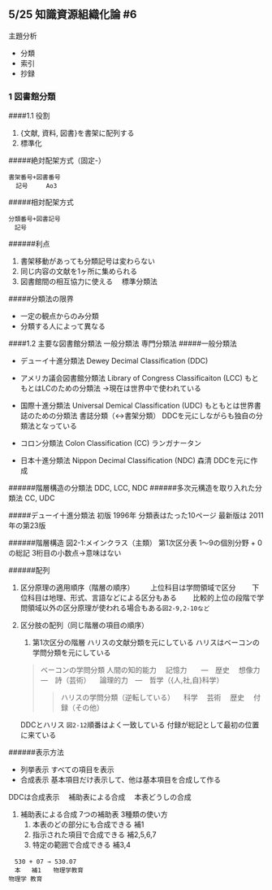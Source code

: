 ## 5/25 知識資源組織化論 #6
主題分析
- 分類
- 索引
- 抄録

### 1 図書館分類
####1.1 役割
1. {文献, 資料, 図書}を書架に配列する
2. 標準化

#####絶対配架方式（固定-）
```
書架番号+図書番号
  記号     Ao3
```
#####相対配架方式
```
分類番号+図書記号
　記号
```
######利点
1. 書架移動があっても分類記号は変わらない
2. 同じ内容の文献を1ヶ所に集められる
3. 図書館間の相互協力に使える
　標準分類法

#####分類法の限界
* 一定の観点からのみ分類
* 分類する人によって異なる

####1.2 主要な図書館分類法
一般分類法
専門分類法
#####一般分類法
* デューイ十進分類法
 Dewey Decimal Classification (DDC)
 
* アメリカ議会図書館分類法
 Library of Congress Classificaiton (LCC)
 もともとはLCのための分類法
 →現在は世界中で使われている
 
* 国際十進分類法
 Universal Demical Classification (UDC)
 もともとは世界書誌のための分類法
 書誌分類（↔書架分類）
 DDCを元にしながらも独自の分類法となっている
 
* コロン分類法
 Colon Classification (CC)
 ランガナータン
 
* 日本十進分類法
 Nippon Decimal Classification (NDC)
 森清
 DDCを元に作成
 
######階層構造の分類法
DDC, LCC, NDC
######多次元構造を取り入れた分類法
CC, UDC

#####デューイ十進分類法
初版 1996年 分類表はたった10ページ
最新版は 2011年の第23版

######階層構造
図2-1:メインクラス（主類）
第1次区分表
1〜9の個別分野 + 0の総記
3桁目の小数点→意味はない

######配列
1. 区分原理の適用順序（階層の順序）
　　上位科目は学問領域で区分
　　下位科目は地理、形式、言語などによる区分もある
　　比較的上位の段階で学問領域以外の区分原理が使われる場合もある`図2-9,2-10など`

2. 区分肢の配列（同じ階層の項目の順序）
	1. 第1次区分の階層
	 ハリスの文献分類を元にしている
     ハリスはベーコンの学問分類を元にしている
     > ベーコンの学問分類
     > 人間の知的能力
     > 　記憶力　　―　歴史
     > 　想像力　　―　詩（芸術）
     > 　論理的力　―　哲学（{人,社,自}科学）
     > 　
     >> ハリスの学問分類（逆転している）
     >> 　科学
     >> 　芸術
     >> 　歴史
     >> 　付録（その他）
	 
     DDCとハリス
     `図2-12`順番はよく一致している
     付録が総記として最初の位置に来ている
     
######表示方法
* 列挙表示
 すべての項目を表示
* 合成表示
基本項目だけ表示して、他は基本項目を合成して作る

DDCは合成表示
　補助表による合成
　本表どうしの合成
1. 補助表による合成
7つの補助表
3種類の使い方
	1. 本表のどの部分にも合成できる
	補1
	2. 指示された項目で合成できる
	補2,5,6,7
	3. 特定の範囲で合成できる
	補3,4
```
　530 + 07 → 530.07
　本   補1　　物理学教育
物理学 教育
```